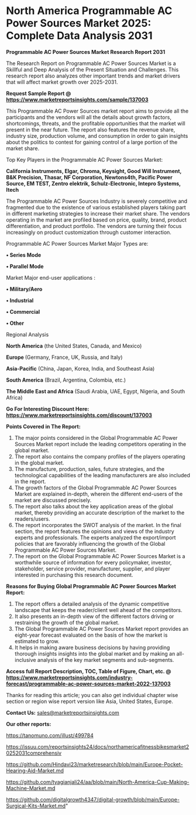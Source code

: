 # North America Programmable AC Power Sources Market 2025: Complete Data Analysis 2031

<strong>Programmable AC Power Sources Market Research Report 2031</strong>

The Research Report on Programmable AC Power Sources Market is a Skillful and Deep Analysis of the Present Situation and Challenges. This research report also analyzes other important trends and market drivers that will affect market growth over 2025-2031.

<strong>Request Sample Report @ <a href=https://www.marketreportsinsights.com/sample/137003>https://www.marketreportsinsights.com/sample/137003</a></strong>

This Programmable AC Power Sources market report aims to provide all the participants and the vendors will all the details about growth factors, shortcomings, threats, and the profitable opportunities that the market will present in the near future. The report also features the revenue share, industry size, production volume, and consumption in order to gain insights about the politics to contest for gaining control of a large portion of the market share.

Top Key Players in the Programmable AC Power Sources Market:

<strong>California Instruments, Elgar, Chroma, Keysight, Good Will Instrument, B&K Precision, Thasar, NF Corporation, Newtons4th, Pacific Power Source, EM TEST, Zentro elektrik, Schulz-Electronic, Intepro Systems, Itech</strong>

The Programmable AC Power Sources Industry is severely competitive and fragmented due to the existence of various established players taking part in different marketing strategies to increase their market share. The vendors operating in the market are profiled based on price, quality, brand, product differentiation, and product portfolio. The vendors are turning their focus increasingly on product customization through customer interaction.

Programmable AC Power Sources Market Major Types are:

<strong>• Series Mode

• Parallel Mode</strong>

Market Major end-user applications :

<strong>• Military/Aero

• Industrial

• Commercial

• Other</strong>

Regional Analysis

</u><strong><b>North America</b></strong> (the United States, Canada, and Mexico)

<strong><b>Europe </b></strong>(Germany, France, UK, Russia, and Italy)

<strong><b>Asia-Pacific</b></strong> (China, Japan, Korea, India, and Southeast Asia)

<strong><b>South America</b></strong> (Brazil, Argentina, Colombia, etc.)

<strong><b>The Middle East and Africa</b></strong> (Saudi Arabia, UAE, Egypt, Nigeria, and South Africa)

<strong>Go For Interesting Discount Here: <a href=https://www.marketreportsinsights.com/discount/137003>https://www.marketreportsinsights.com/discount/137003</a></strong>

<strong>Points Covered in The Report:</strong>
<ol>
  <li>The major points considered in the Global Programmable AC Power Sources Market report include the leading competitors operating in the global market.</li>
  <li>The report also contains the company profiles of the players operating in the global market.</li>
  <li>The manufacture, production, sales, future strategies, and the technological capabilities of the leading manufacturers are also included in the report.</li>
  <li>The growth factors of the Global Programmable AC Power Sources Market are explained in-depth, wherein the different end-users of the market are discussed precisely.</li>
  <li>The report also talks about the key application areas of the global market, thereby providing an accurate description of the market to the readers/users.</li>
  <li>The report incorporates the SWOT analysis of the market. In the final section, the report features the opinions and views of the industry experts and professionals. The experts analyzed the export/import policies that are favorably influencing the growth of the Global Programmable AC Power Sources Market.</li>
  <li>The report on the Global Programmable AC Power Sources Market is a worthwhile source of information for every policymaker, investor, stakeholder, service provider, manufacturer, supplier, and player interested in purchasing this research document.</li>
</ol>
<strong>Reasons for Buying Global Programmable AC Power Sources Market Report:</strong>

<ol>
  <li>The report offers a detailed analysis of the dynamic competitive landscape that keeps the reader/client well ahead of the competitors.</li>
  <li>It also presents an in-depth view of the different factors driving or restraining the growth of the global market.</li>
  <li>The Global Programmable AC Power Sources Market report provides an eight-year forecast evaluated on the basis of how the market is estimated to grow.</li>
  <li>It helps in making aware business decisions by having providing thorough insights insights into the global market and by making an all-inclusive analysis of the key market segments and sub-segments.</li>
</ol>
<strong>Access full Report Description, TOC, Table of Figure, Chart, etc. @ <a href=https://www.marketreportsinsights.com/industry-forecast/programmable-ac-power-sources-market-2022-137003>https://www.marketreportsinsights.com/industry-forecast/programmable-ac-power-sources-market-2022-137003</a></strong>


Thanks for reading this article; you can also get individual chapter wise section or region wise report version like Asia, United States, Europe.

<strong>Contact Us:</strong>
sales@marketreportsinsights.com

<strong>Our other reports:</strong>

<a href=https://tanomuno.com/illust/499784>https://tanomuno.com/illust/499784</a>

<a href=https://issuu.com/reportsinsights24/docs/northamericafitnessbikesmarket20252031comprehensiv>https://issuu.com/reportsinsights24/docs/northamericafitnessbikesmarket20252031comprehensiv</a>

<a href=https://github.com/Hindavi23/marketresearch/blob/main/Europe-Pocket-Hearing-Aid-Market.md>https://github.com/Hindavi23/marketresearch/blob/main/Europe-Pocket-Hearing-Aid-Market.md</a>

<a href=https://github.com/tyagianjali24/aa/blob/main/North-America-Cup-Making-Machine-Market.md>https://github.com/tyagianjali24/aa/blob/main/North-America-Cup-Making-Machine-Market.md</a>

<a href=https://github.com/digitalgrowth4347/digital-growth/blob/main/Europe-Surgical-Kits-Market.md>https://github.com/digitalgrowth4347/digital-growth/blob/main/Europe-Surgical-Kits-Market.md</a>"
